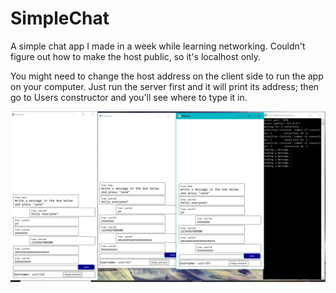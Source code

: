 # SimpleChat
A simple chat app I made in a week while learning networking. Couldn't figure out how to make the host public, so it's localhost only.

You might need to change the host address on the client side to run the app on your computer. Just run the server first and it will print its address; then go to Users constructor and you'll see where to type it in.

![](/pics/pic1.png)
